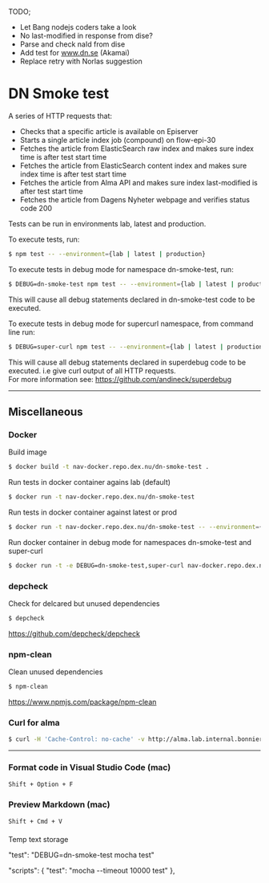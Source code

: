 TODO;
- Let Bang nodejs coders take a look
- No last-modified in response from dise?
- Parse and check naId from dise
- Add test for www.dn.se (Akamai)
- Replace retry with Norlas suggestion

# DN Smoke test
A series of HTTP requests that:  
- Checks that a specific article is available on Episerver
- Starts a single article index job (compound) on flow-epi-30
-  Fetches the article from ElasticSearch raw index and makes sure index time is after test start time
-  Fetches the article from ElasticSearch content index and makes sure index time is after test start time
-  Fetches the article from Alma API and makes sure index last-modified is after test start time
-  Fetches the article from Dagens Nyheter webpage and verifies status code 200  

Tests can be run in environments lab, latest and production.

To execute tests, run:
```sh
$ npm test -- --environment={lab | latest | production}
```  

To execute tests in debug mode for namespace dn-smoke-test, run:
```sh
$ DEBUG=dn-smoke-test npm test -- --environment={lab | latest | production}
```  
This will cause all debug statements declared in dn-smoke-test code to be executed.  

To execute tests in debug mode for supercurl namespace, from command line run:
```sh
$ DEBUG=super-curl npm test -- --environment={lab | latest | production}
```
This will cause all debug statements declared in superdebug code to be executed.
i.e give curl output of all HTTP requests.   
For more information see: https://github.com/andineck/superdebug

---

## Miscellaneous

### Docker
Build image
```sh
$ docker build -t nav-docker.repo.dex.nu/dn-smoke-test .
```  
Run tests in docker container agains lab (default)
```sh
$ docker run -t nav-docker.repo.dex.nu/dn-smoke-test
```

Run tests in docker container against latest or prod
```sh
$ docker run -t nav-docker.repo.dex.nu/dn-smoke-test -- --environment={latest | prod}
```

Run docker container in debug mode for namespaces dn-smoke-test and super-curl
```sh
$ docker run -t -e DEBUG=dn-smoke-test,super-curl nav-docker.repo.dex.nu/dn-smoke-test
```

### depcheck  
Check for delcared but unused dependencies  
```sh
$ depcheck
```
https://github.com/depcheck/depcheck  


### npm-clean  
Clean unused dependencies  
```sh
$ npm-clean
```
https://www.npmjs.com/package/npm-clean  

### Curl for alma
```sh
$ curl -H 'Cache-Control: no-cache' -v http://alma.lab.internal.bonnier.news/content/nyheter/sverige/varning-for-sno-och-halka-i-hela-landet/ | grep Last-Modified
```

---

### Format code in Visual Studio Code (mac)
```sh
Shift + Option + F
```

### Preview Markdown (mac)
```sh
Shift + Cmd + V
```

####
Temp text storage

"test": "DEBUG=dn-smoke-test mocha test"

  "scripts": {
    "test": "mocha --timeout 10000 test"
  },

